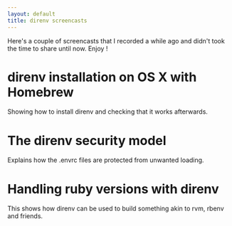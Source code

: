 ```yaml
---
layout: default
title: direnv screencasts
---
```


Here's a couple of screencasts that I recorded a while ago and didn't took the
time to share until now. Enjoy !

# direnv installation on OS X with Homebrew

Showing how to install direnv and checking that it works afterwards.

<script type="text/javascript" src="http://asciinema.org/a/4413.js"
id="asciicast-4413" async></script>

# The direnv security model

Explains how the .envrc files are protected from unwanted loading.

<script type="text/javascript" src="http://asciinema.org/a/4416.js"
id="asciicast-4416" async></script>

# Handling ruby versions with direnv

This shows how direnv can be used to build something akin to rvm, rbenv and
friends.

<script type="text/javascript" src="http://asciinema.org/a/4415.js"
id="asciicast-4415" async></script>


